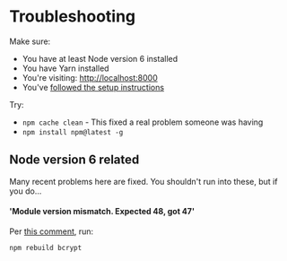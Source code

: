 # Troubleshooting

Make sure:

- You have at least Node version 6 installed
- You have Yarn installed
- You're visiting: [http://localhost:8000]()
- You've [followed the setup instructions](Getting-Started-frontend.md#how-do-i-get-set-up--just-run-the-site)

Try:

- `npm cache clean` - This fixed a real problem someone was having
- `npm install npm@latest -g`

## Node version 6 related

Many recent problems here are fixed. You shouldn't run into these, but if you do...

#### 'Module version mismatch. Expected 48, got 47'

Per [this comment](http://stackoverflow.com/a/26371450), run:

```
npm rebuild bcrypt
```

